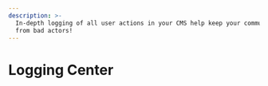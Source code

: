 ```yaml
---
description: >-
  In-depth logging of all user actions in your CMS help keep your community safe
  from bad actors!
---
```


# Logging Center

